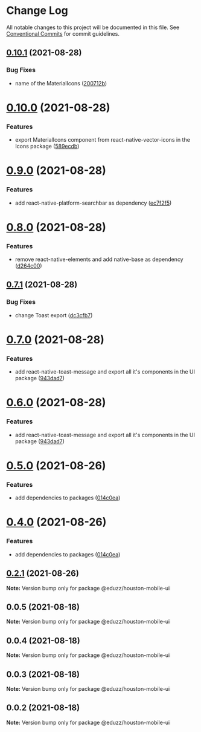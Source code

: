 # Change Log

All notable changes to this project will be documented in this file.
See [Conventional Commits](https://conventionalcommits.org) for commit guidelines.

## [0.10.1](https://github.com/eduzz/houston-mobile/compare/@eduzz/houston-mobile-ui@0.10.0...@eduzz/houston-mobile-ui@0.10.1) (2021-08-28)


### Bug Fixes

* name of the MaterialIcons ([200712b](https://github.com/eduzz/houston-mobile/commit/200712be4e607c05f02d50a45fbd3758422ab002))





# [0.10.0](https://github.com/eduzz/houston-mobile/compare/@eduzz/houston-mobile-ui@0.9.0...@eduzz/houston-mobile-ui@0.10.0) (2021-08-28)


### Features

* export MaterialIcons component from react-native-vector-icons in the Icons package ([589ecdb](https://github.com/eduzz/houston-mobile/commit/589ecdb214b9fdf799613310650e92b1914c297d))





# [0.9.0](https://github.com/eduzz/houston-mobile/compare/@eduzz/houston-mobile-ui@0.8.0...@eduzz/houston-mobile-ui@0.9.0) (2021-08-28)


### Features

* add react-native-platform-searchbar as dependency ([ec7f2f5](https://github.com/eduzz/houston-mobile/commit/ec7f2f5f61b905b532bac4986d0a5f8d5f6a6206))





# [0.8.0](https://github.com/eduzz/houston-mobile/compare/@eduzz/houston-mobile-ui@0.7.1...@eduzz/houston-mobile-ui@0.8.0) (2021-08-28)


### Features

* remove react-native-elements and add native-base as dependency ([d264c00](https://github.com/eduzz/houston-mobile/commit/d264c0095b195702f83a5315a97ad38324db7bf2))





## [0.7.1](https://github.com/eduzz/houston-mobile/compare/@eduzz/houston-mobile-ui@0.7.0...@eduzz/houston-mobile-ui@0.7.1) (2021-08-28)


### Bug Fixes

* change Toast export ([dc3cfb7](https://github.com/eduzz/houston-mobile/commit/dc3cfb7b60ffa1c8eba29d94eb76bcd769c06f0d))





# [0.7.0](https://github.com/eduzz/houston-mobile/compare/@eduzz/houston-mobile-ui@0.5.0...@eduzz/houston-mobile-ui@0.7.0) (2021-08-28)


### Features

* add react-native-toast-message and export all it's components in the UI package ([943dad7](https://github.com/eduzz/houston-mobile/commit/943dad7824a8bebfdaea307495fb3fed0caa5905))





# [0.6.0](https://github.com/eduzz/houston-mobile/compare/@eduzz/houston-mobile-ui@0.5.0...@eduzz/houston-mobile-ui@0.6.0) (2021-08-28)


### Features

* add react-native-toast-message and export all it's components in the UI package ([943dad7](https://github.com/eduzz/houston-mobile/commit/943dad7824a8bebfdaea307495fb3fed0caa5905))





# [0.5.0](https://github.com/eduzz/houston-mobile/compare/@eduzz/houston-mobile-ui@0.2.1...@eduzz/houston-mobile-ui@0.5.0) (2021-08-26)


### Features

* add dependencies to packages ([014c0ea](https://github.com/eduzz/houston-mobile/commit/014c0ea2b1caf71fbf1c1d4fffcd57837ecb42a3))





# [0.4.0](https://github.com/eduzz/houston-mobile/compare/@eduzz/houston-mobile-ui@0.2.1...@eduzz/houston-mobile-ui@0.4.0) (2021-08-26)


### Features

* add dependencies to packages ([014c0ea](https://github.com/eduzz/houston-mobile/commit/014c0ea2b1caf71fbf1c1d4fffcd57837ecb42a3))





## [0.2.1](https://github.com/eduzz/houston-mobile/compare/@eduzz/houston-mobile-ui@0.0.5...@eduzz/houston-mobile-ui@0.2.1) (2021-08-26)

**Note:** Version bump only for package @eduzz/houston-mobile-ui





## 0.0.5 (2021-08-18)

**Note:** Version bump only for package @eduzz/houston-mobile-ui





## 0.0.4 (2021-08-18)

**Note:** Version bump only for package @eduzz/houston-mobile-ui





## 0.0.3 (2021-08-18)

**Note:** Version bump only for package @eduzz/houston-mobile-ui





## 0.0.2 (2021-08-18)

**Note:** Version bump only for package @eduzz/houston-mobile-ui
